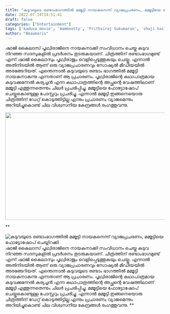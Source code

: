 ```yaml
---
title: "കടുവയുടെ രണ്ടാംഭാഗത്തിൽ മമ്മൂട്ടി നായകനെന്ന് വ്യാജപ്രചരണം, മമ്മൂട്ടിയെ ഫോട്ടോഷോപ് ചെയ്തിറക്കി"
date: 2022-07-14T14:51:41
draft: false
categories: ["Entertainment"]
tags: ['kaduva movie', 'mammootty', 'Prithviraj Sukumaran', 'shaji kailas']
author: "Beaumaris"
---
```


ഷാജി കൈലാസ് പൃഥ്വിരാജിനെ നായകനാക്കി സംവിധാനം ചെയ്ത കടുവ നിറഞ്ഞ സദസുകളിൽ പ്രദർശനം തുടരുകയാണ്. ചിത്രത്തിന് രണ്ടാംഭാഗമുണ്ട് എന്ന് ഷാജി കൈലാസും പൃഥ്വിരാജും വെളിപ്പെടുത്തുകയും ചെയ്തു. എന്നാൽ അതിനിടയിൽ ആണ് ഒരു വ്യാജപ്രചാരണവും സോഷ്യൽ മീഡിയയിൽ അരങ്ങേറിയത്. എന്തെന്നാൽ കടുവയുടെ രണ്ടാം ഭാഗത്തിൽ മമ്മൂട്ടി നായകനാകുന്നു എന്നതാണ് ആ പ്രചാരണം. പൃഥ്വിരാജിന്റെ കഥാപാത്രമായ കടുവക്കുന്നേൽ കുര്യച്ചൻ എന്ന കഥാപാത്രത്തിന്റെ അച്ഛന്റെ വേഷത്തിലാണ് മമ്മൂട്ടി എത്തുന്നതെന്നും ചിലർ പ്രചരിപ്പിച്ചു. മമ്മൂട്ടിയെ ഫോട്ടോഷോപ് ചെയ്തുകൊണ്ടുള്ള പോസ്റ്ററും പ്രചരിച്ചു. എന്നാൽ മമ്മൂട്ടി ഇങ്ങനെയൊരു ചിത്രത്തിന് ഡേറ്റ് കൊടുത്തിട്ടില്ല എന്നും പ്രചാരണം വ്യാജമെന്നും അറിയിച്ചുകൊണ്ട് ചില വിശ്വസനീയ കേന്ദ്രങ്ങൾ രംഗത്തുവന്നു.

<img class="size-full wp-image-342864 aligncenter" src="https://cdn.boolokam.com/articles/2022/07/w22-1.jpg" alt="" width="600" height="338" />

**


![കടുവയുടെ രണ്ടാംഭാഗത്തിൽ മമ്മൂട്ടി നായകനെന്ന് വ്യാജപ്രചരണം, മമ്മൂട്ടിയെ ഫോട്ടോഷോപ് ചെയ്തിറക്കി](https://cdn.boolokam.com/articles/2022/07/w22-1.jpg)ഷാജി കൈലാസ് പൃഥ്വിരാജിനെ നായകനാക്കി സംവിധാനം ചെയ്ത കടുവ നിറഞ്ഞ സദസുകളിൽ പ്രദർശനം തുടരുകയാണ്. ചിത്രത്തിന് രണ്ടാംഭാഗമുണ്ട് എന്ന് ഷാജി കൈലാസും പൃഥ്വിരാജും വെളിപ്പെടുത്തുകയും ചെയ്തു. എന്നാൽ അതിനിടയിൽ ആണ് ഒരു വ്യാജപ്രചാരണവും സോഷ്യൽ മീഡിയയിൽ അരങ്ങേറിയത്. എന്തെന്നാൽ കടുവയുടെ രണ്ടാം ഭാഗത്തിൽ മമ്മൂട്ടി നായകനാകുന്നു എന്നതാണ് ആ പ്രചാരണം. പൃഥ്വിരാജിന്റെ കഥാപാത്രമായ കടുവക്കുന്നേൽ കുര്യച്ചൻ എന്ന കഥാപാത്രത്തിന്റെ അച്ഛന്റെ വേഷത്തിലാണ് മമ്മൂട്ടി എത്തുന്നതെന്നും ചിലർ പ്രചരിപ്പിച്ചു. മമ്മൂട്ടിയെ ഫോട്ടോഷോപ് ചെയ്തുകൊണ്ടുള്ള പോസ്റ്ററും പ്രചരിച്ചു. എന്നാൽ മമ്മൂട്ടി ഇങ്ങനെയൊരു ചിത്രത്തിന് ഡേറ്റ് കൊടുത്തിട്ടില്ല എന്നും പ്രചാരണം വ്യാജമെന്നും അറിയിച്ചുകൊണ്ട് ചില വിശ്വസനീയ കേന്ദ്രങ്ങൾ രംഗത്തുവന്നു. **
